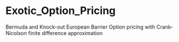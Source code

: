 # Exotic_Option_Pricing
Bermuda and Knock-out European Barrier Option pricing with Crank-Nicolson finite difference approximation

